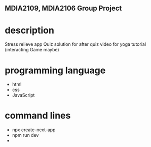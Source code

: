 ## MDIA2109, MDIA2106 Group Project

# description
Stress relieve app
Quiz
solution for after quiz
video for yoga tutorial
(interacting Game maybe)

# programming language 
- html
- css
- JavaScript

# command lines
- npx create-next-app
- npm run dev
-